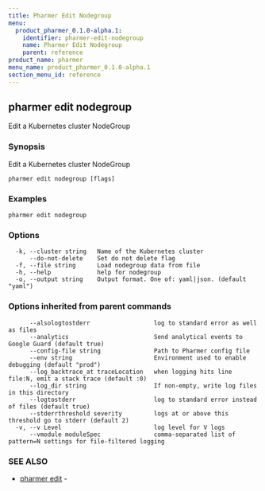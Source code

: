 ```yaml
---
title: Pharmer Edit Nodegroup
menu:
  product_pharmer_0.1.0-alpha.1:
    identifier: pharmer-edit-nodegroup
    name: Pharmer Edit Nodegroup
    parent: reference
product_name: pharmer
menu_name: product_pharmer_0.1.0-alpha.1
section_menu_id: reference
---
```

## pharmer edit nodegroup

Edit a Kubernetes cluster NodeGroup

### Synopsis

Edit a Kubernetes cluster NodeGroup

```
pharmer edit nodegroup [flags]
```

### Examples

```
pharmer edit nodegroup
```

### Options

```
  -k, --cluster string   Name of the Kubernetes cluster
      --do-not-delete    Set do not delete flag
  -f, --file string      Load nodegroup data from file
  -h, --help             help for nodegroup
  -o, --output string    Output format. One of: yaml|json. (default "yaml")
```

### Options inherited from parent commands

```
      --alsologtostderr                  log to standard error as well as files
      --analytics                        Send analytical events to Google Guard (default true)
      --config-file string               Path to Pharmer config file
      --env string                       Environment used to enable debugging (default "prod")
      --log_backtrace_at traceLocation   when logging hits line file:N, emit a stack trace (default :0)
      --log_dir string                   If non-empty, write log files in this directory
      --logtostderr                      log to standard error instead of files (default true)
      --stderrthreshold severity         logs at or above this threshold go to stderr (default 2)
  -v, --v Level                          log level for V logs
      --vmodule moduleSpec               comma-separated list of pattern=N settings for file-filtered logging
```

### SEE ALSO

* [pharmer edit](/docs/reference/pharmer_edit.md)	 - 

